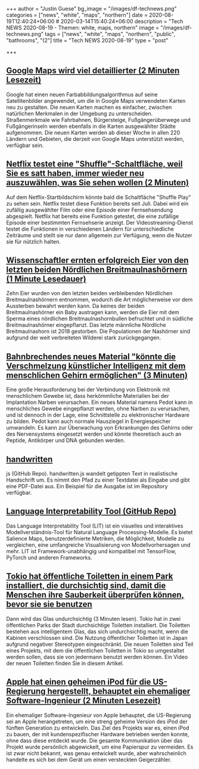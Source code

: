 +++
author = "Justin Guese"
bg_image = "/images/df-technews.png"
categories = ["news", "white", "maps", "northern"]
date = 2020-08-19T12:40:24+06:00 # 2020-03-14T15:40:24+06:00
description = "Tech NEWS 2020-08-19 - Themen: white, maps, northern"
image = "/images/df-technews.png"
tags = ["news", "white", "maps", "northern", "public", "bathrooms", "(2"]
title = "Tech NEWS 2020-08-19"
type = "post"

+++

## [Google Maps wird viel detaillierter (2 Minuten Lesezeit)](https://www.theverge.com/2020/8/18/21373363/google-maps-redesign-detail-natural-features-environment?scrolla=5eb6d68b7fedc32c19ef33b4/1/01000174063245d9-1b826ac3-6340-4793-9c90-c17c05d83a73-000000/HbGLEqCbgjBq_M5jEYq3rm_ph7InXpHdFTzfzObYsfM=154)

 Google hat einen neuen Farbabbildungsalgorithmus auf seine Satellitenbilder angewendet, um die in Google Maps verwendeten Karten neu zu gestalten. Die neuen Karten machen es einfacher, zwischen natürlichen Merkmalen in der Umgebung zu unterscheiden. Straßenmerkmale wie Fahrbahnen, Bürgersteige, Fußgängerüberwege und Fußgängerinseln werden ebenfalls in die Karten ausgewählter Städte aufgenommen. Die neuen Karten werden ab dieser Woche in allen 220 Ländern und Gebieten, die derzeit von Google Maps unterstützt werden, verfügbar sein.

## [Netflix testet eine "Shuffle"-Schaltfläche, weil Sie es satt haben, immer wieder neu auszuwählen, was Sie sehen wollen (2 Minuten)](https://www.theverge.com/2020/8/18/21374543/netflix-shuffle-play-test-random-tv-movies/1/01000174063245d9-1b826ac3-6340-4793-9c90-c17c05d83a73-000000/B-GIwUq59qnj_0KTnQ7EexlgYp0gKShL0V7CH_eNLxg=154)

 Auf dem Netflix-Startbildschirm könnte bald die Schaltfläche "Shuffle Play" zu sehen sein. Netflix testet diese Funktion bereits seit Juli. Dabei wird ein zufällig ausgewählter Film oder eine Episode einer Fernsehsendung abgespielt. Netflix hat bereits eine Funktion getestet, die eine zufällige Episode einer bestimmten Fernsehserie anzeigt. Der Videostreaming-Dienst testet die Funktionen in verschiedenen Ländern für unterschiedliche Zeiträume und stellt sie nur dann allgemein zur Verfügung, wenn die Nutzer sie für nützlich halten.

## [Wissenschaftler ernten erfolgreich Eier von den letzten beiden Nördlichen Breitmaulnashörnern (1 Minute Lesedauer)](https://thehill.com/blogs/blog-briefing-room/news/512608-scientists-successfully-harvest-eggs-from-last-2-northern-white/1/01000174063245d9-1b826ac3-6340-4793-9c90-c17c05d83a73-000000/xmnq08Y4pbmlPvlpPWDj4CAKYJeiIjgpS8k9GV7kvbU=154)

 Zehn Eier wurden von den letzten beiden verbleibenden Nördlichen Breitmaulnashörnern entnommen, wodurch die Art möglicherweise vor dem Aussterben bewahrt werden kann. Da keines der beiden Breitmaulnashörner ein Baby austragen kann, werden die Eier mit dem Sperma eines nördlichen Breitmaulnashornbullen befruchtet und in südliche Breitmaulnashörner eingepflanzt. Das letzte männliche Nördliche Breitmaulnashorn ist 2018 gestorben. Die Populationen der Nashörner sind aufgrund der weit verbreiteten Wilderei stark zurückgegangen.

## [Bahnbrechendes neues Material "könnte die Verschmelzung künstlicher Intelligenz mit dem menschlichen Gehirn ermöglichen" (3 Minuten)](https://www.independent.co.uk/life-style/gadgets-and-tech/news/artificial-intelligence-brain-computer-cyborg-elon-musk-neuralink-a9673261.html?amp&utm_source=reddit.com/1/01000174063245d9-1b826ac3-6340-4793-9c90-c17c05d83a73-000000/yDe7ATNUowAfKp-xmvVUmBcOracKutq4cplOva7ruNA=154)

 Eine große Herausforderung bei der Verbindung von Elektronik mit menschlichem Gewebe ist, dass herkömmliche Materialien bei der Implantation Narben verursachen. Ein neues Material namens Pedot kann in menschliches Gewebe eingepflanzt werden, ohne Narben zu verursachen, und ist dennoch in der Lage, eine Schnittstelle zu elektronischer Hardware zu bilden. Pedot kann auch normale Hausziegel in Energiespeicher umwandeln. Es kann zur Überwachung von Erkrankungen des Gehirns oder des Nervensystems eingesetzt werden und könnte theoretisch auch an Peptide, Antikörper und DNA gebunden werden.

## [handwritten](https://github.com/alias-rahil/handwritten.js#README.md/1/01000174063245d9-1b826ac3-6340-4793-9c90-c17c05d83a73-000000/KE9BGy1oPrRUOyrVh5Gpp0hAeve6EGC0KH_UjJhasz0=154)

js (GitHub Repo). handwritten.js wandelt getippten Text in realistische Handschrift um. Es nimmt den Pfad zu einer Textdatei als Eingabe und gibt eine PDF-Datei aus. Ein Beispiel für die Ausgabe ist im Repository verfügbar.

## [Language Interpretability Tool (GitHub Repo)](https://github.com/PAIR-code/lit/1/01000174063245d9-1b826ac3-6340-4793-9c90-c17c05d83a73-000000/DdeuWwV5wxr2-HXIHoWZG9cNMDbbM4kj9OQV25xeGnY=154)

 Das Language Interpretability Tool (LIT) ist ein visuelles und interaktives Modellverständnis-Tool für Natural Language Processing-Modelle. Es bietet Salience Maps, benutzerdefinierte Metriken, die Möglichkeit, Modelle zu vergleichen, eine umfangreiche Visualisierung von Modellvorhersagen und mehr. LIT ist Framework-unabhängig und kompatibel mit TensorFlow, PyTorch und anderen Frameworks.

## [Tokio hat öffentliche Toiletten in einem Park installiert, die durchsichtig sind, damit die Menschen ihre Sauberkeit überprüfen können, bevor sie sie benutzen](https://www.businessinsider.com/tokyo-see-through-public-toilets-inspect-cleanliness-2020-8/1/01000174063245d9-1b826ac3-6340-4793-9c90-c17c05d83a73-000000/mA5q_5nQP39ZiBMZZ0YNQUqjfP9_lxmRFkVRivMEhMQ=154)

 Dann wird das Glas undurchsichtig (3 Minuten lesen). Tokio hat in zwei öffentlichen Parks der Stadt durchsichtige Toiletten installiert. Die Toiletten bestehen aus intelligentem Glas, das sich undurchsichtig macht, wenn die Kabinen verschlossen sind. Die Nutzung öffentlicher Toiletten ist in Japan aufgrund negativer Stereotypen eingeschränkt. Die neuen Toiletten sind Teil eines Projekts, mit dem die öffentlichen Toiletten in Tokio so umgestaltet werden sollen, dass sie von jedermann benutzt werden können. Ein Video der neuen Toiletten finden Sie in diesem Artikel.

## [Apple hat einen geheimen iPod für die US-Regierung hergestellt, behauptet ein ehemaliger Software-Ingenieur (2 Minuten Lesezeit)](https://www.independent.co.uk/life-style/gadgets-and-tech/news/apple-secret-ipod-us-government-software-engineer-a9675646.html/1/01000174063245d9-1b826ac3-6340-4793-9c90-c17c05d83a73-000000/BwDkT9rxUTyc9Ye8L03yovLHjz9X0RZKRQVxUtvmrs4=154)

 Ein ehemaliger Software-Ingenieur von Apple behauptet, die US-Regierung sei an Apple herangetreten, um eine streng geheime Version des iPod der fünften Generation zu entwickeln. Das Ziel des Projekts war es, einen iPod zu bauen, der mit kundenspezifischer Hardware betrieben werden konnte, ohne dass diese entdeckt wurde. Die gesamte Kommunikation über das Projekt wurde persönlich abgewickelt, um eine Papierspur zu vermeiden. Es ist zwar nicht bekannt, was genau entwickelt wurde, aber wahrscheinlich handelte es sich bei dem Gerät um einen versteckten Geigerzähler.

